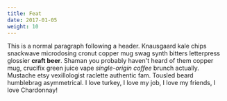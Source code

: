 ```yaml
---
title: Feat
date: 2017-01-05
weight: 10
---
```


This is a normal paragraph following a header. Knausgaard kale chips snackwave microdosing cronut copper mug swag synth bitters letterpress glossier **craft beer**. Shaman you probably haven't heard of them copper mug, crucifix green juice vape _single-origin coffee_ brunch actually. Mustache etsy vexillologist raclette authentic fam. Tousled beard humblebrag asymmetrical. I love turkey, I love my job, I love my friends, I love Chardonnay!
